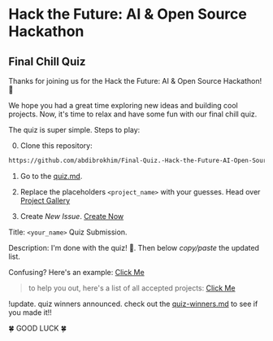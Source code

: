 # Hack the Future: AI & Open Source Hackathon

## Final Chill Quiz

Thanks for joining us for the Hack the Future: AI & Open Source Hackathon! 🎉

We hope you had a great time exploring new ideas and building cool projects. Now, it's time to relax and have some fun with our final chill quiz.

The quiz is super simple. Steps to play:

0. Clone this repository:
```bash
https://github.com/abdibrokhim/Final-Quiz.-Hack-the-Future-AI-Open-Source-Hackathon.git
```

1. Go to the [quiz.md](https://github.com/abdibrokhim/Final-Quiz.-Hack-the-Future-AI-Open-Source-Hackathon/blob/main/quiz.md).

2. Replace the placeholders `<project_name>` with your guesses. Head over [Project Gallery](https://chillguy.devpost.com/project-gallery)

3. Create *New Issue*. [Create Now](https://github.com/abdibrokhim/Final-Quiz.-Hack-the-Future-AI-Open-Source-Hackathon/issues/new?template=Blank+issue)

Title: `<your_name>` Quiz Submission.

Description: I'm done with the quiz! 🚀. Then below *copy/paste* the updated list.

Confusing? Here's an example: [Click Me](https://github.com/abdibrokhim/Final-Quiz.-Hack-the-Future-AI-Open-Source-Hackathon/issues/1#issue-2825213252)

> to help you out, here's a list of all accepted projects: [Click Me](https://github.com/abdibrokhim/Final-Quiz.-Hack-the-Future-AI-Open-Source-Hackathon/blob/main/tip.md)

!update. quiz winners announced. check out the [quiz-winners.md](https://github.com/abdibrokhim/Final-Quiz.-Hack-the-Future-AI-Open-Source-Hackathon/blob/main/quiz-winners.md) to see if you made it!!

🍀 GOOD LUCK 🍀